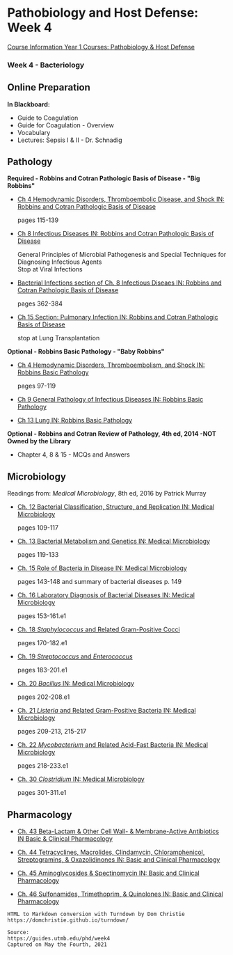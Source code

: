 # Pathobiology and Host Defense: Week 4

[Course Information Year 1 Courses: Pathobiology & Host Defense](/usmle/phd/course-information.html)

### Week 4 - Bacteriology

## Online Preparation

**In Blackboard:**

*   Guide to Coagulation
*   Guide for Coagulation - Overview
*   Vocabulary
*   Lectures: Sepsis I & II - Dr. Schnadig

## Pathology

**Required - Robbins and Cotran Pathologic Basis of Disease - "Big Robbins"**

*   [Ch 4 Hemodynamic Disorders, Thromboembolic Disease, and Shock IN: Robbins and Cotran Pathologic Basis of Disease](http://libux.utmb.edu/login?url=https://www.clinicalkey.com/#!/content/book/3-s2.0-B9780323531139000042)
    
    pages 115-139
    
*   [Ch 8 Infectious Diseases IN: Robbins and Cotran Pathologic Basis of Disease](http://libux.utmb.edu/login?url=https://www.clinicalkey.com/#!/content/book/3-s2.0-B978032353113900008X)
    
    General Principles of Microbial Pathogenesis and Special Techniques for Diagnosing Infectious Agents  
    Stop at Viral Infections
    
*   [Bacterial Infections section of Ch. 8 Infectious Diseaes IN: Robbins and Cotran Pathologic Basis of Disease](http://libux.utmb.edu/login?url=https://www.clinicalkey.com/#!/content/book/3-s2.0-B978032353113900008X?scrollTo=%23hl0002481)
    
    pages 362-384
    
*   [Ch 15 Section: Pulmonary Infection IN: Robbins and Cotran Pathologic Basis of Disease](http://libux.utmb.edu/login?url=https://www.clinicalkey.com/#!/content/book/3-s2.0-B9780323531139000157?scrollTo=%23hl0003071)
    
    stop at Lung Transplantation
    

**Optional - Robbins Basic Pathology - "Baby Robbins"**

*   [Ch 4 Hemodynamic Disorders, Thromboembolism, and Shock IN: Robbins Basic Pathology](http://libux.utmb.edu/login?url=https://www.clinicalkey.com/#!/content/book/3-s2.0-B9780323353175000041)
    
    pages 97-119
    
*   [Ch 9 General Pathology of Infectious Diseases IN: Robbins Basic Pathology](http://libux.utmb.edu/login?url=https://www.clinicalkey.com/#!/content/book/3-s2.0-B9780323353175000090)
    
*   [Ch 13 Lung IN: Robbins Basic Pathology](http://libux.utmb.edu/login?url=https://www.clinicalkey.com/#!/content/book/3-s2.0-B9780323353175000132)
    

**Optional - Robbins and Cotran Review of Pathology, 4th ed, 2014 -NOT Owned by the Library**

*   Chapter 4, 8 & 15 - MCQs and Answers

## Microbiology

Readings from: _Medical Microbiology_, 8th ed, 2016 by Patrick Murray

*   [Ch. 12 Bacterial Classification, Structure, and Replication IN: Medical Microbiology](http://libux.utmb.edu/login?url=https://www.clinicalkey.com/#!/content/book/3-s2.0-B9780323673228000129)
    
    pages 109-117
    
*   [Ch. 13 Bacterial Metabolism and Genetics IN: Medical Microbiology](http://libux.utmb.edu/login?url=https://www.clinicalkey.com/#!/content/book/3-s2.0-B9780323673228000130)
    
    pages 119-133
    
*   [Ch. 15 Role of Bacteria in Disease IN: Medical Microbiology](http://libux.utmb.edu/login?url=https://www.clinicalkey.com/#!/content/book/3-s2.0-B9780323673228000154)
    
    pages 143-148 and summary of bacterial diseases p. 149
    
*   [Ch. 16 Laboratory Diagnosis of Bacterial Diseases IN: Medical Microbiology](https://www.clinicalkey.com/#!/content/book/3-s2.0-B9780323673228000166)
    
    pages 153-161.e1
    
*   [Ch. 18 _Staphylococcus_ and Related Gram-Positive Cocci](http://libux.utmb.edu/login?url=https://www.clinicalkey.com/#!/content/book/3-s2.0-B978032367322800018X)
    
    pages 170-182.e1
    
*   [Ch. 19 _Streptococcus_ and _Enterococcus_](http://libux.utmb.edu/login?url=https://www.clinicalkey.com/#!/content/book/3-s2.0-B9780323673228000191)
    
    pages 183-201.e1
    
*   [Ch. 20 _Bacillus_ IN: Medical Microbiology](http://libux.utmb.edu/login?url=https://www.clinicalkey.com/#!/content/book/3-s2.0-B9780323673228000208)
    
    pages 202-208.e1
    
*   [Ch. 21 _Listeria_ and Related Gram-Positive Bacteria IN: Medical Microbiology](http://libux.utmb.edu/login?url=https://www.clinicalkey.com/#!/content/book/3-s2.0-B978032367322800021X)
    
    pages 209-213, 215-217
    
*   [Ch. 22 _Mycobacterium_ and Related Acid-Fast Bacteria IN: Medical Microbiology](http://libux.utmb.edu/login?url=https://www.clinicalkey.com/#!/content/book/3-s2.0-B9780323673228000221)
    
    pages 218-233.e1
    
*   [Ch. 30 _Clostridium_ IN: Medical Microbiology](https://www.clinicalkey.com/#!/content/book/3-s2.0-B9780323673228000300)
    
    pages 301-311.e1
    

## Pharmacology

*   [Ch. 43 Beta-Lactam & Other Cell Wall- & Membrane-Active Antibiotics IN Basic & Clinical Pharmacology](http://libux.utmb.edu/login?url=https://accessmedicine.mhmedical.com/content.aspx?bookid=2988&sectionid=250601638)
    
*   [Ch. 44 Tetracyclines, Macrolides, Clindamycin, Chloramphenicol, Streptogramins, & Oxazolidinones IN: Basic and Clinical Pharmacology](http://libux.utmb.edu/login?url=https://accessmedicine.mhmedical.com/content.aspx?bookid=2988&sectionid=250601804)
    
*   [Ch. 45 Aminoglycosides & Spectinomycin IN: Basic and Clinical Pharmacology](http://libux.utmb.edu/login?url=https://accessmedicine.mhmedical.com/content.aspx?bookid=2988&sectionid=250601945)
    
*   [Ch. 46 Sulfonamides, Trimethoprim, & Quinolones IN: Basic and Clinical Pharmacology](http://libux.utmb.edu/login?url=https://accessmedicine.mhmedical.com/content.aspx?bookid=2988&sectionid=250602053)

```
HTML to Markdown conversion with Turndown by Dom Christie
https://domchristie.github.io/turndown/

Source:
https://guides.utmb.edu/phd/week4
Captured on May the Fourth, 2021
```
